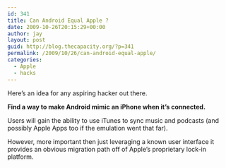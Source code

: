 ```yaml
---
id: 341
title: Can Android Equal Apple ?
date: 2009-10-26T20:15:29+00:00
author: jay
layout: post
guid: http://blog.thecapacity.org/?p=341
permalink: /2009/10/26/can-android-equal-apple/
categories:
  - Apple
  - hacks
---
```

Here&#8217;s an idea for any aspiring hacker out there.

**Find a way to make Android mimic an iPhone when it&#8217;s connected.**

Users will gain the ability to use iTunes to sync music and podcasts (and possibly Apple Apps too if the emulation went that far).

However, more important then just leveraging a known user interface it provides an obvious migration path off of Apple&#8217;s proprietary lock-in platform.